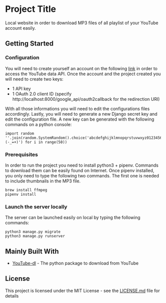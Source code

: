 # Project Title

Local website in order to download MP3 files of all playlist of your YouTube account easily.

## Getting Started

### Configuration

You will need to create yourself an account on the following [link](https://console.developers.google.com) in order to access the YouTube data API.
Once the account and the project created you will need to create two keys:
- 1 API key
- 1 OAuth 2.0 client ID (specify http://localhost:8000/google_api/oauth2callback for the redirection URI)

With all those informations you will need to edit the configurations files accordingly.
Lastly, you will need to generate a new Django secret key and edit the configuration file. A new key can be generated with the following commands on a python console:

```
import random
''.join(random.SystemRandom().choice('abcdefghijklmnopqrstuvwxyz0123456789!@#$%^&*(-_=+)') for i in range(50))
```

### Prerequisites

In order to run the project you need to install python3 + pipenv. Commands to download them can be easily found on Internet.
Once pipenv installed, you only need to type the following two commands. The first one is needed to include thumbnails in the MP3 file.

```
brew install ffmpeg
pipenv install
```

### Launch the server locally

The server can be launched easily on local by typing the following commands:

```
python3 manage.py migrate
python3 manage.py runserver
```

## Mainly Built With

* [YouTube-dl](https://github.com/ytdl-org/youtube-dl) - The python package to download from YouTube


## License

This project is licensed under the MIT License - see the [LICENSE.md](LICENSE.md) file for details
